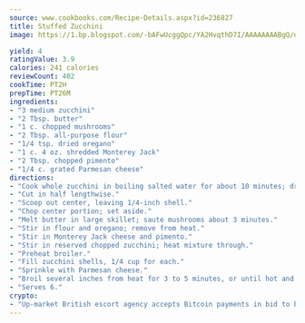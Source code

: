 ```yaml
---
source: www.cookbooks.com/Recipe-Details.aspx?id=236827
title: Stuffed Zucchini
image: https://1.bp.blogspot.com/-bAFwUcggQpc/YA2HvqthD7I/AAAAAAAABgQ/dGGityjUeSk5WIgvhJroHVt7XYoXF2qygCLcBGAsYHQ/s320/10.png

yield: 4
ratingValue: 3.9
calories: 241 calories
reviewCount: 402
cookTime: PT2H
prepTime: PT26M
ingredients:
- "3 medium zucchini"
- "2 Tbsp. butter"
- "1 c. chopped mushrooms"
- "2 Tbsp. all-purpose flour"
- "1/4 tsp. dried oregano"
- "1 c. 4 oz. shredded Monterey Jack"
- "2 Tbsp. chopped pimento"
- "1/4 c. grated Parmesan cheese"
directions:
- "Cook whole zucchini in boiling salted water for about 10 minutes; drain."
- "Cut in half lengthwise."
- "Scoop out center, leaving 1/4-inch shell."
- "Chop center portion; set aside."
- "Melt butter in large skillet; saute mushrooms about 3 minutes."
- "Stir in flour and oregano; remove from heat."
- "Stir in Monterey Jack cheese and pimento."
- "Stir in reserved chopped zucchini; heat mixture through."
- "Preheat broiler."
- "Fill zucchini shells, 1/4 cup for each."
- "Sprinkle with Parmesan cheese."
- "Broil several inches from heat for 3 to 5 minutes, or until hot and bubbly."
- "Serves 6."
crypto:
- "Up-market British escort agency accepts Bitcoin payments in bid to boost worker safety and client anonymity."
---
```

